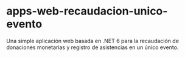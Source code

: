 # apps-web-recaudacion-unico-evento
 Una simple aplicación web basada en .NET 6 para la recaudación de donaciones monetarias y registro de asistencias en un único evento.

